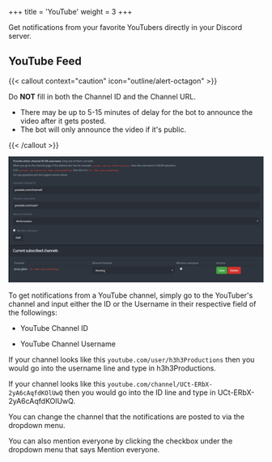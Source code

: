 +++
title = 'YouTube'
weight = 3
+++

Get notifications from your favorite YouTubers directly in your Discord server.

<!--more-->

## YouTube Feed

{{< callout context="caution" icon="outline/alert-octagon" >}}

Do **NOT** fill in both the Channel ID and the Channel URL.

- There may be up to 5-15 minutes of delay for the bot to announce the video after it gets posted.
- The bot will only announce the video if it's public.

{{< /callout >}}

![Showcase of the YouTube feed interface.](./youtube.png)

To get notifications from a YouTube channel, simply go to the YouTuber's channel and input either the ID or the Username in their respective field of the followings:

- YouTube Channel ID

- YouTube Channel Username

If your channel looks like this `youtube.com/user/h3h3Productions` then you would go into the username line and type
in h3h3Productions.

If your channel looks like this `youtube.com/channel/UCt-ERbX-2yA6cAqfdKOlUwQ` then you would go into the ID line and
type in UCt-ERbX-2yA6cAqfdKOlUwQ.

You can change the channel that the notifications are posted to via the dropdown menu.

You can also mention everyone by clicking the checkbox under the dropdown menu that says Mention everyone.
